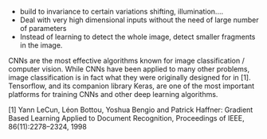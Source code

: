 - build to invariance to certain variations shifting, illumination....
- Deal with very high dimensional inputs without the need of large number of parameters
- Instead of learning to detect the whole image, detect smaller fragments in the image.

CNNs are the most effective algorithms known for image classification / computer vision. While CNNs have been applied to many other problems, image classification is in fact what they were originally designed for in [1]. Tensorflow, and its companion library Keras, are one of the most important platforms for training CNNs and other deep learning algorithms. 

[1] Yann LeCun, Léon Bottou, Yoshua Bengio and Patrick Haffner: Gradient Based Learning
Applied to Document Recognition, Proceedings of IEEE, 86(11):2278–2324, 1998